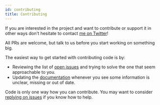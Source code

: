 ```yaml
---
id: contributing
title: Contributing
---
```


If you are interested in the project and want to contribute or support it in other ways don't hesitate to contact [me on Twitter](https://twitter.com/kzzzf)!

All PRs are welcome, but talk to us before you start working on something big.

The easiest way to get started with contributing code is by:
 - Reviewing the list of [open issues](https://github.com/software-mansion/react-native-gesture-handler/issues) and trying to solve the one that seem approachable to you.
 - Updating the [documentation](https://github.com/software-mansion/react-native-gesture-handler/blob/master/docs) whenever you see some information is unclear, missing or out of date.

Code is only one way how you can contribute. You may want to consider [replying on issues](https://github.com/software-mansion/react-native-gesture-handler/issues) if you know how to help.
